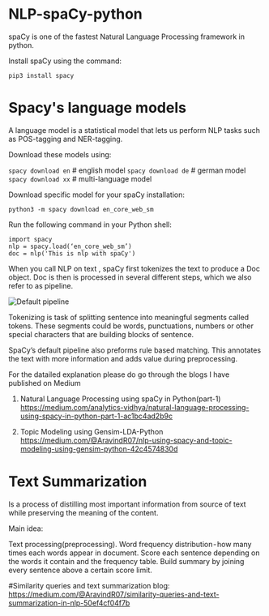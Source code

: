 # NLP-spaCy-python

spaCy is one of the fastest Natural Language Processing framework in python.

Install spaCy using the command:

`pip3 install spacy`

# Spacy's language models

A language model is a statistical model that lets us perform NLP tasks such as POS-tagging and NER-tagging.

Download these models using:

`spacy download en` # english model
`spacy download de` # german model
`spacy download xx` # multi-language model

Download specific model for your spaCy installation:

`python3 -m spacy download en_core_web_sm`

Run the following command in your Python shell:
```
import spacy
nlp = spacy.load(‘en_core_web_sm’)
doc = nlp('This is nlp with spaCy')
```
When you call NLP on text , spaCy first tokenizes the text to produce a Doc object. Doc is then is processed in several different steps, which we also refer to as pipeline.

![Default pipeline](https://miro.medium.com/max/613/1*gP6Hm4OIjWwMz2rVHTaWJQ.png)

Tokenizing is task of splitting sentence into meaningful segments called tokens. These segments could be words, punctuations, numbers or other special characters that are building blocks of sentence.

SpaCy’s default pipeline also preforms rule based matching. This annotates the text with more information and adds value during preprocessing.

For the datailed explanation please do go through the blogs I have published on Medium

1. Natural Language Processing using spaCy in Python(part-1)
https://medium.com/analytics-vidhya/natural-language-processing-using-spacy-in-python-part-1-ac1bc4ad2b9c

2. Topic Modeling using Gensim-LDA-Python
https://medium.com/@AravindR07/nlp-using-spacy-and-topic-modeling-using-gensim-python-42c4574830d


# Text Summarization
Is a process of distilling most important information from source of text while preserving the meaning of the content.

Main idea:

Text processing(preprocessing).
Word frequency distribution - how many times each words appear in document.
Score each sentence depending on the words it contain and the frequency table.
Build summary by joining every sentence above a certain score limit.

#Similarity queries and text summarization blog:
https://medium.com/@AravindR07/similarity-queries-and-text-summarization-in-nlp-50ef4cf04f7b

